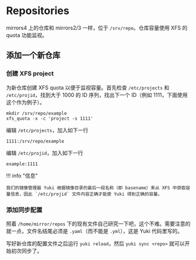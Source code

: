 # Repositories

mirrors4 上的仓库和 mirrors2/3 一样，位于 `/srv/repo`。仓库容量使用 XFS 的 quota 功能监视。

## 添加一个新仓库

### 创建 XFS project

为新仓库创建 XFS quota 以便于监视容量。首先检查 `/etc/projects` 和 `/etc/projid`，找到大于 1000 的 ID 序列，找出下一个 ID（例如 1111，下面使用这个作为例子）。

```shell
mkdir /srv/repo/example
xfs_quota -x -c 'project -s 1111'
```

编辑 `/etc/projects`，加入如下一行

```text
1111:/srv/repo/example
```

编辑 `/etc/projid`，加入如下一行

```text
example:1111
```

!!! info "信息"

    我们的镜像管理器 Yuki 根据镜像目录的最后一段名称（即 basename）来从 XFS 中获取容量信息，因此 `/etc/projid` 文件内容正确才能使 Yuki 得到正确的容量。

### 添加同步配置

照着 `/home/mirror/repos` 下的现有文件自己研究一下吧，这个不难。需要注意的就一点，文件名结尾必须是 `.yaml`（而不能是 `.yml`），这是 Yuki 代码里写的。

写好新仓库的配置文件之后运行 `yuki reload`，然后 `yuki sync <repo>` 就可以开始初次同步了。
